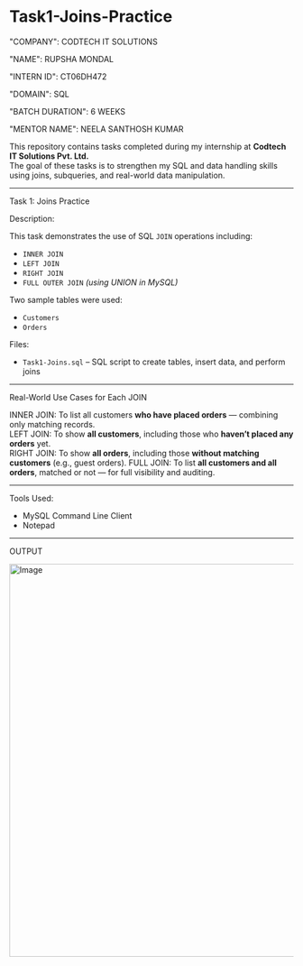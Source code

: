 # Task1-Joins-Practice

"COMPANY": CODTECH IT SOLUTIONS

"NAME": RUPSHA MONDAL

"INTERN ID": CT06DH472

"DOMAIN": SQL

"BATCH DURATION": 6 WEEKS

"MENTOR NAME": NEELA SANTHOSH KUMAR


This repository contains tasks completed during my internship at **Codtech IT Solutions Pvt. Ltd.**  
The goal of these tasks is to strengthen my SQL and data handling skills using joins, subqueries, and real-world data manipulation.

---

Task 1: Joins Practice

Description:

This task demonstrates the use of SQL `JOIN` operations including:

- `INNER JOIN`
- `LEFT JOIN`
- `RIGHT JOIN`
- `FULL OUTER JOIN` *(using UNION in MySQL)*

Two sample tables were used:
- `Customers`
- `Orders`

Files:
- `Task1-Joins.sql` – SQL script to create tables, insert data, and perform joins

---

Real-World Use Cases for Each JOIN

INNER JOIN:  To list all customers **who have placed orders** — combining only matching records.         
LEFT JOIN:  To show **all customers**, including those who **haven’t placed any orders** yet.           
RIGHT JOIN:  To show **all orders**, including those **without matching customers** (e.g., guest orders).
FULL JOIN:  To list **all customers and all orders**, matched or not — for full visibility and auditing.

---

Tools Used:
- MySQL Command Line Client
- Notepad

---

OUTPUT

<img width="947" height="697" alt="Image" src="https://github.com/user-attachments/assets/07eeac09-f462-46c4-94b0-12a015e989f4" />

